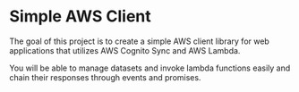 # Simple AWS Client

The goal of this project is to create a simple AWS client library for web
applications that utilizes AWS Cognito Sync and AWS Lambda.

You will be able to manage datasets and invoke lambda functions easily and
chain their responses through events and promises.
